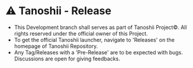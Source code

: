 # ⚠️ Tanoshii - Release
- This Development branch shall serves as part of Tanoshii Project©️. All rights reserved under the official owner of this Project.
- To get the official Tanoshii launcher, navigate to 'Releases' on the homepage of Tanoshii Repository.
- Any Tag/Releases with a 'Pre-Release' are to be expected with bugs. Discussions are open for giving feedbacks.
